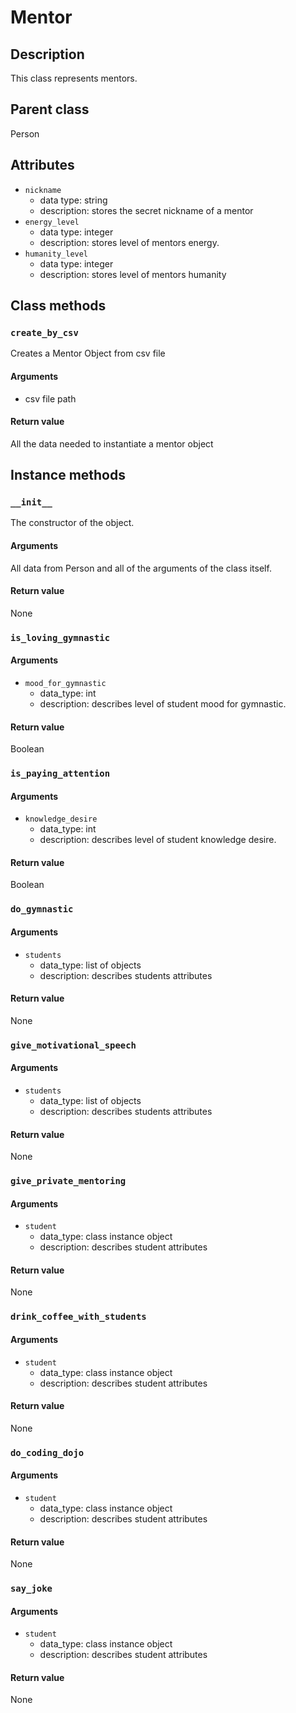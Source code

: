 # Mentor

## Description
This class represents mentors.

## Parent class
Person

## Attributes

* ```nickname```
  * data type: string
  * description: stores the secret nickname of a mentor
* ```energy_level```
   * data type: integer
   * description: stores level of mentors energy.
* ```humanity_level```
  * data type: integer
  * description: stores  level of mentors humanity
  
## Class methods
### ```create_by_csv```
Creates a Mentor Object from csv file
#### Arguments
* csv file path

#### Return value

All the data needed to instantiate a mentor object

## Instance methods

### ```__init__```
The constructor of the object.

#### Arguments

All data from Person and all of the arguments of the class itself.

#### Return value
None

### ```is_loving_gymnastic```

#### Arguments
* ```mood_for_gymnastic```
  * data_type: int
  * description: describes level of student mood for gymnastic.

#### Return value
Boolean

### ```is_paying_attention```

#### Arguments
* ```knowledge_desire```
  * data_type: int
  * description: describes level of student knowledge desire.

#### Return value
Boolean

### ```do_gymnastic```

#### Arguments
* ```students```
  * data_type: list of objects
  * description: describes students attributes

#### Return value
None

### ```give_motivational_speech```

#### Arguments
* ```students```
  * data_type: list of objects
  * description: describes students attributes

#### Return value
None

### ```give_private_mentoring```

#### Arguments
* ```student```
  * data_type: class instance object
  * description: describes student attributes

#### Return value
None

### ```drink_coffee_with_students```

#### Arguments
* ```student```
  * data_type: class instance object
  * description: describes student attributes

#### Return value
None

### ```do_coding_dojo```

#### Arguments
* ```student```
  * data_type: class instance object
  * description: describes student attributes

#### Return value
None

### ```say_joke```

#### Arguments
* ```student```
  * data_type: class instance object
  * description: describes student attributes

#### Return value
None